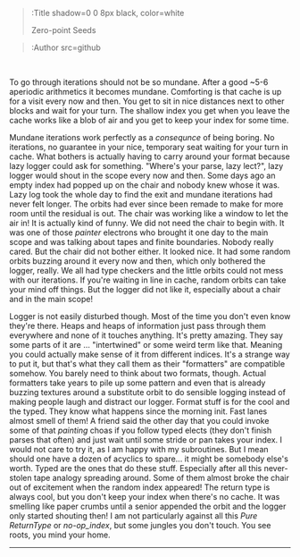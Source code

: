 > :Title shadow=0 0 8px black, color=white
>
> Zero-point Seeds

> :Author src=github

<br>


To go through iterations should not be so mundane. After a good ~5-6 aperiodic
arithmetics it becomes mundane. Comforting is that cache is up for a visit
every now and then. You get to sit in nice distances next to other blocks and
wait for your turn. The shallow index you get when you leave the cache works
like a blob of air and you get to keep your index for some time. 

Mundane iterations work perfectly as a _consequnce_ of being boring. No
iterations, no guarantee in your nice, temporary seat waiting for your turn in
cache. What bothers is actually having to carry around your format because lazy
logger could ask for something. "Where's your parse, lazy lect?", lazy logger
would shout in the scope every now and then. Some days ago an empty index had
popped up on the chair and nobody knew whose it was. Lazy log took the whole day
to find the exit and mundane iterations had never felt longer. The orbits had
ever since been remade to make for more room until the residual is out. The
chair was working like a window to let the air in! It is actually kind of funny.
We did not need the chair to begin with. It was one of those _painter_ electrons
who brought it one day to the main scope and was talking about tapes and finite
boundaries. Nobody really cared. But the chair did not bother either. It looked
nice. It had some random orbits buzzing around it every now and then, which
only bothered the logger, really. We all had type checkers and the little orbits
could not mess with our iterations. If you're waiting in line in cache, random
orbits can take your mind off things. But the logger did not like it, especially
about a chair and in the main scope! 

Logger is not easily disturbed though. Most of the time you don't even know
they're there. Heaps and heaps of information just pass through them everywhere
and none of it touches anything. It's pretty amazing. They say some parts of it
are ... "intertwined" or some weird term like that. Meaning you could actually
make sense of it from different indices. It's a strange way to put it, but
that's what they call them as their "formatters" are compatible somehow. You
barely need to think about two formats, though. Actual formatters take years to
pile up some pattern and even that is already buzzing textures around a
substitute orbit to do sensible logging instead of making people laugh and
distract our logger. Format stuff is for the cool and the typed. They know what
happens since the morning init. Fast lanes almost smell of them! A friend said
the other day that you could invoke some of that *painting* choas if you follow typed
elects (they don't finish parses that often) and just wait until some stride or
pan takes your index. I would not care to try it, as I am happy with my
subroutines. But I mean should one have a dozen of acyclics to spare... it might
be somebody else's worth. Typed are the ones that do these stuff. Especially
after all this never-stolen tape analogy spreading around. Some of them almost
broke the chair out of excitement when the random index appeared! The return type
is always cool, but you don't keep your index when there's no cache. It was
smelling like paper crumbs until a senior appended the orbit and the logger only
started shouting then! I am not particularly against all this _Pure ReturnType_
or _no-op_index_, but some jungles you don't touch. You see roots, you mind your
home.



---

